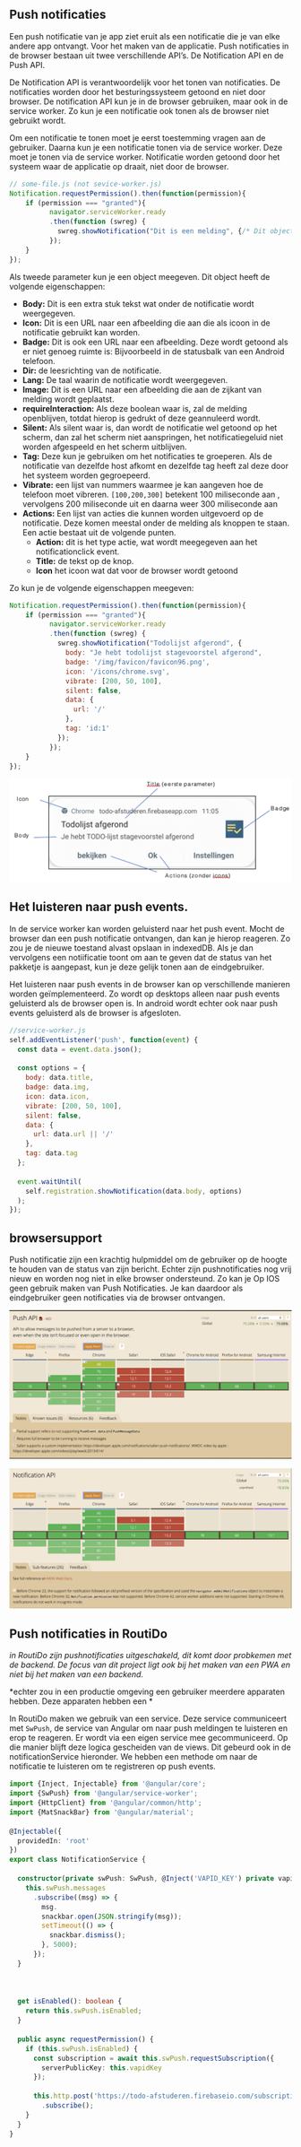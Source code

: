 ## Push notificaties
Een push notificatie van je app ziet eruit als een notificatie die je van elke andere app ontvangt. Voor het maken van de applicatie. Push notificaties in de browser bestaan uit twee verschillende API’s. De Notification API en de Push API. 

De Notification API is verantwoordelijk voor het tonen van notificaties. De notificaties worden door het besturingssysteem getoond en niet door browser. De notification API kun je in de browser gebruiken, maar ook in de service worker. Zo kun je een notificatie ook tonen als de browser niet gebruikt wordt.

Om een notificatie te tonen moet je eerst toestemming vragen aan de gebruiker. Daarna kun je een notificatie tonen via de service worker. Deze moet je tonen via de service worker. Notificatie worden getoond door het systeem waar de applicatie op draait, niet door de browser.

```javascript
// some-file.js (not sevice-worker.js)
Notification.requestPermission().then(function(permission){
    if (permission === "granted"){
	      navigator.serviceWorker.ready
          .then(function (swreg) {
            swreg.showNotification("Dit is een melding", {/* Dit object wordt hieronder uitgelegd */})
          });
    }
});

```
Als tweede parameter kun je een object meegeven. Dit object heeft de volgende eigenschappen:

- **Body:** Dit is een extra stuk tekst wat onder de notificatie wordt weergegeven.
- **Icon:** Dit is een URL naar een afbeelding die aan die als icoon in de notificatie gebruikt kan worden.
- **Badge:** Dit is ook een URL naar een afbeelding. Deze wordt getoond als er niet genoeg ruimte is: Bijvoorbeeld in de statusbalk van een Android telefoon.
- **Dir:** de leesrichting van de notificatie.
- **Lang:** De taal waarin de notificatie wordt weergegeven.
- **Image:** Dit is een URL naar een afbeelding die aan de zijkant van melding wordt geplaatst.
- **requireInteraction:** Als deze boolean waar is, zal de melding openblijven, totdat hierop is gedrukt of deze geannuleerd wordt.
- **Silent:** Als silent waar is, dan wordt de notificatie wel getoond op het scherm, dan zal het scherm niet aanspringen, het notificatiegeluid niet worden afgespeeld en het scherm uitblijven.
- **Tag:** Deze kun je gebruiken om het notificaties te groeperen. Als de notificatie van dezelfde host afkomt en dezelfde tag heeft zal deze door het systeem worden gegroepeerd.
- **Vibrate:** een lijst van nummers waarmee je kan aangeven hoe de telefoon moet vibreren. `[100,200,300]` betekent 100 miliseconde aan , vervolgens 200 miliseconde uit en daarna weer 300 miliseconde aan
- **Actions:** Een lijst van acties die kunnen worden uitgevoerd op de notificatie. Deze komen meestal onder de melding als knoppen te staan. Een actie bestaat uit de volgende punten.
  - **Action:** dit is het type actie, wat wordt meegegeven aan het notificationclick event.
  - **Title:** de tekst op de knop.
  - **Icon** het icoon wat dat voor de browser wordt getoond

Zo kun je de volgende eigenschappen meegeven:
```javascript
Notification.requestPermission().then(function(permission){
    if (permission === "granted"){
	      navigator.serviceWorker.ready
          .then(function (swreg) {
            swreg.showNotification("Todolijst afgerond", {
              body: "Je hebt todolijst stagevoorstel afgerond",
              badge: '/img/favicon/favicon96.png',
              icon: '/icons/chrome.svg',
              vibrate: [200, 50, 100],
              silent: false,
              data: {
                url: '/'
              },
              tag: 'id:1'
            });
          });
    }
});
```
![Push notification example](docs/img/push-layout.png)

## Het luisteren naar push events.

In de service worker kan worden geluisterd naar het push event. Mocht de browser dan een push notificatie ontvangen, dan kan je hierop reageren. Zo zou je de nieuwe toestand alvast opslaan in indexedDB. Als je dan vervolgens een notiificatie toont om aan te geven dat de status van het pakketje is aangepast, kun je deze gelijk tonen aan de eindgebruiker. 

Het luisteren naar push events in de browser kan op verschillende manieren worden geïmplementeerd. Zo wordt op desktops alleen naar push events geluisterd als de browser open is. In android wordt echter ook naar push events geluisterd als de browser is afgesloten.

```javascript
//service-worker.js
self.addEventListener('push', function(event) {
  const data = event.data.json();

  const options = {
    body: data.title,
    badge: data.img,
    icon: data.icon,
    vibrate: [200, 50, 100],
    silent: false,
    data: {
      url: data.url || '/'
    },
    tag: data.tag
  };

  event.waitUntil(
    self.registration.showNotification(data.body, options)
  );
});
```

## browsersupport
Push notificatie zijn een krachtig hulpmiddel om de gebruiker op de hoogte te houden van de status van zijn bericht. Echter zijn pushnotificaties nog vrij nieuw en worden nog niet in elke browser ondersteund. Zo kan je Op IOS geen gebruik maken van Push Notificaties. Je kan daardoor als eindgebruiker geen notificaties via de browser ontvangen.

![browser support push](docs/img/browsersupport-push.png)


![browser support notification](docs/img/browsersupport-notification.png)

## Push notificaties in  RoutiDo
*in RoutiDo zijn pushnotificaties uitgeschakeld, dit komt door probkemen met de backend. De focus van dit project ligt ook bij het maken van een PWA en niet bij het maken van een backend.*

*echter zou in een productie omgeving een gebruiker meerdere apparaten hebben. Deze apparaten hebben een *

In RoutiDo maken we gebruik van een service. Deze service communiceert met `SwPush`, de service van Angular om naar push meldingen te luisteren en erop te reageren. Er wordt via een eigen service mee gecommuniceerd. Op die manier blijft deze logica gescheiden van de views. Dit gebeurd ook in de notificationService hieronder. We hebben een methode om naar de notificatie te luisteren om te registreren op push events.

```typescript
import {Inject, Injectable} from '@angular/core';
import {SwPush} from '@angular/service-worker';
import {HttpClient} from '@angular/common/http';
import {MatSnackBar} from '@angular/material';

@Injectable({
  providedIn: 'root'
})
export class NotificationService {

  constructor(private swPush: SwPush, @Inject('VAPID_KEY') private vapidKey: string, private http: HttpClient, snackbar: MatSnackBar) {
    this.swPush.messages
      .subscribe((msg) => {
        msg.
        snackbar.open(JSON.stringify(msg));
        setTimeout(() => {
          snackbar.dismiss();
        }, 5000);
      });
  }



  get isEnabled(): boolean {
    return this.swPush.isEnabled;
  }

  public async requestPermission() {
    if (this.swPush.isEnabled) {
      const subscription = await this.swPush.requestSubscription({
        serverPublicKey: this.vapidKey
      });

      this.http.post('https://todo-afstuderen.firebaseio.com/subscriptions.json', subscription)
        .subscribe();
    }
  }
}

```
